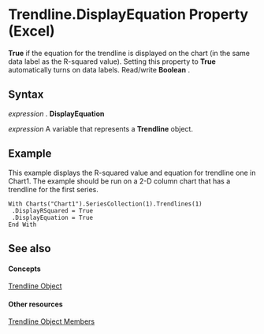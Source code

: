 
# Trendline.DisplayEquation Property (Excel)

 **True** if the equation for the trendline is displayed on the chart (in the same data label as the R-squared value). Setting this property to **True** automatically turns on data labels. Read/write **Boolean** .


## Syntax

 _expression_ . **DisplayEquation**

 _expression_ A variable that represents a **Trendline** object.


## Example

This example displays the R-squared value and equation for trendline one in Chart1. The example should be run on a 2-D column chart that has a trendline for the first series.


```
With Charts("Chart1").SeriesCollection(1).Trendlines(1) 
 .DisplayRSquared = True 
 .DisplayEquation = True 
End With
```


## See also


#### Concepts


[Trendline Object](5c04b065-57f4-a059-7c22-50612bd727ea.md)
#### Other resources


[Trendline Object Members](b63cecc4-6151-f66c-8d73-9f66850046b1.md)
